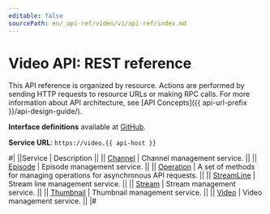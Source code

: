 ```yaml
---
editable: false
sourcePath: en/_api-ref/video/v1/api-ref/index.md
---
```


# Video API: REST reference

This API reference is organized by resource. Actions are performed by sending HTTP requests to resource URLs or making RPC calls. For more information about API architecture, see [API Concepts]({{ api-url-prefix }}/api-design-guide/).

**Interface definitions** available at [GitHub](https://github.com/yandex-cloud/cloudapi/tree/master/yandex/cloud/video/v1).

**Service URL**: `https://video.{{ api-host }}`

#|
||Service | Description ||
|| [Channel](Channel/index.md) | Channel management service. ||
|| [Episode](Episode/index.md) | Episode management service. ||
|| [Operation](Operation/index.md) | A set of methods for managing operations for asynchronous API requests. ||
|| [StreamLine](StreamLine/index.md) | Stream line management service. ||
|| [Stream](Stream/index.md) | Stream management service. ||
|| [Thumbnail](Thumbnail/index.md) | Thumbnail management service. ||
|| [Video](Video/index.md) | Video management service. ||
|#